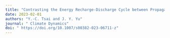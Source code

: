 ```yaml
---
title: "Contrasting the Energy Recharge-Discharge Cycle between Propagating and Eastward-decaying Madden–Julian Oscillation Events"
date: 2023-02-01
authors: "Y.-C. Tsai and J. Y. Yu"
journal: " Climate Dynamics"
doi: " https://doi.org/10.1007/s00382-023-06711-z"
---
```

